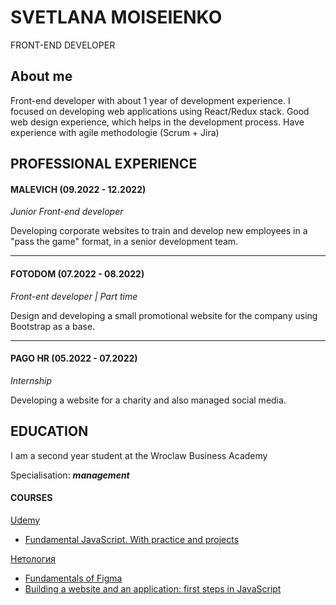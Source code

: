 # SVETLANA MOISEIENKO

FRONT-END DEVELOPER

## About me

Front-end developer with about 1 year of development experience. I focused on developing web applications using React/Redux stack.
Good web design experience, which helps in the development process.
Have experience with agile methodologie (Scrum + Jira)

## PROFESSIONAL EXPERIENCE

#### MALEVICH (09.2022 - 12.2022)

_Junior Front-end developer_

Developing corporate websites to train and develop new employees in a "pass the game" format, in a senior development team.

---

#### FOTODOM (07.2022 - 08.2022)

_Front-ent developer | Part time_

Design and developing a small promotional website for the company using Bootstrap as a base.

---

#### PAGO HR (05.2022 - 07.2022)

_Internship_

Developing a website for a charity and also managed social media.

## EDUCATION

I am a second year student at the Wroclaw Business Academy

Specialisation: _**management**_

#### COURSES

[Udemy](https://www.udemy.com/)

- [Fundamental JavaScript. With practice and projects](https://www.udemy.com/course/fundamental-javascript/)

[Нетология](https://netology.ru/)

- [Fundamentals of Figma](https://netology.ru/profile/program/figma-4/schedule)
- [Building a website and an application: first steps in JavaScript](https://netology.ru/profile/program/jsfree-11/schedule)
